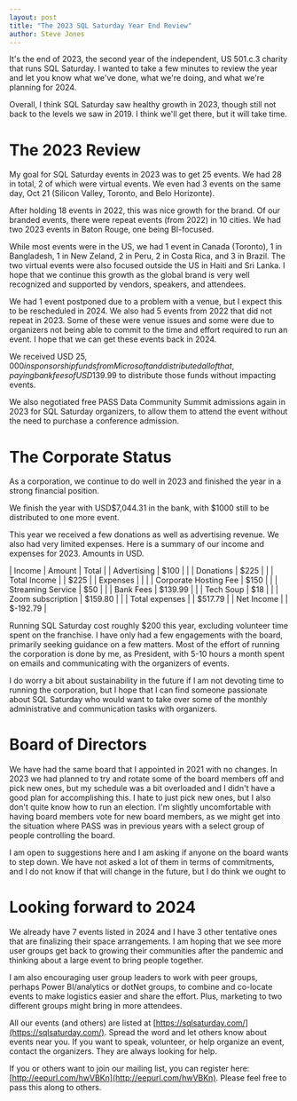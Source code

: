 ```yaml
---
layout: post
title: "The 2023 SQL Saturday Year End Review"
author: Steve Jones
---
```

It's the end of 2023, the second year of the independent, US 501.c.3 charity that runs SQL Saturday. I wanted to take a few minutes to review the year and let you know what we've done, what we're doing, and what we're planning for 2024.

Overall, I think SQL Saturday saw healthy growth in 2023, though still not back to the levels we saw in 2019. I think we'll get there, but it will take time. 

# The 2023 Review
My goal for SQL Saturday events in 2023 was to get 25 events. We had 28 in total, 2 of which were virtual events. We even had 3 events on the same day, Oct 21 (Silicon Valley, Toronto, and Belo Horizonte).

After holding 18 events in 2022, this was nice growth for the brand. Of our branded events, there were repeat events (from 2022) in 10 cities. We had two 2023 events in Baton Rouge, one being BI-focused.

While most events were in the US, we had 1 event in Canada (Toronto), 1 in Bangladesh, 1 in New Zeland, 2 in Peru, 2 in Costa Rica, and 3 in Brazil. The two virtual events were also focused outside the US in Haiti and Sri Lanka. I hope that we continue this growth as the global brand is very well recognized and supported by vendors, speakers, and attendees. 

We had 1 event postponed due to a problem with a venue, but I expect this to be rescheduled in 2024. We also had 5 events from 2022 that did not repeat in 2023. Some of these were venue issues and some were due to organizers not being able to commit to the time and effort required to run an event. I hope that we can get these events back in 2024.

We received USD $25,000 in sponsorship funds from Microsoft and distributed all of that, paying bank fees of USD$139.99 to distribute those funds without impacting events. 

We also negotiated free PASS Data Community Summit admissions again in 2023 for SQL Saturday organizers, to allow them to attend the event without the need to purchase a conference admission.

# The Corporate Status
As a corporation, we continue to do well in 2023 and finished the year in a strong financial position.

We finish the year with USD$7,044.31 in the bank, with $1000 still to be distributed to one more event.

This year we received a few donations as well as advertising revenue. We also had very limited expenses. Here is a summary of our income and expenses for 2023. Amounts in USD.

| Income | Amount | Total |
|    Advertising | $100 | |
|    Donations | $225 | |
| Total Income |  | $225 |
| Expenses |  |  |
|   Corporate Hosting Fee | $150 | |
|   Streaming Service | $50 | |
|   Bank Fees | $139.99 | |
|   Tech Soup | $18 | |
|   Zoom subscription | $159.80 | |
| Total expenses |  | $517.79 |
| Net Income |  | $-192.79 |

Running SQL Saturday cost roughly $200 this year, excluding volunteer time spent on the franchise. I have only had a few engagements with the board, primarily seeking guidance on a few matters. Most of the effort of running the corporation is done by me, as President, with 5-10 hours a month spent on emails and communicating with the organizers of events.

I do worry a bit about sustainability in the future if I am not devoting time to running the corporation, but I hope that I can find someone passionate about SQL Saturday who would want to take over some of the monthly administrative and communication tasks with organizers.

# Board of Directors
We have had the same board that I appointed in 2021 with no changes. In 2023 we had planned to try and rotate some of the board members off and pick new ones, but my schedule was a bit overloaded and I didn't have a good plan for accomplishing this. I hate to just pick new ones, but I also don't quite know how to run an election. I'm slightly uncomfortable with having board members vote for new board members, as we might get into the situation where PASS was in previous years with a select group of people controlling the board.

I am open to suggestions here and I am asking if anyone on the board wants to step down. We have not asked a lot of them in terms of commitments, and I do not know if that will change in the future, but I do think we ought to 

# Looking forward to 2024
We already have 7 events listed in 2024 and I have 3 other tentative ones that are finalizing their space arrangements. I am hoping that we see more user groups get back to growing their communities after the pandemic and thinking about a large event to bring people together.

I am also encouraging user group leaders to work with peer groups, perhaps Power BI/analytics or dotNet groups, to combine and co-locate events to make logistics easier and share the effort. Plus, marketing to two different groups might bring in more attendees.



All our events (and others) are listed at [https://sqlsaturday.com/](https://sqlsaturday.com/). Spread the word and let others know about events near you. If you want to speak, volunteer, or help organize an event, contact the organizers. They are always looking for help.

If you or others want to join our mailing list, you can register here: [http://eepurl.com/hwVBKn](http://eepurl.com/hwVBKn). Please feel free to pass this along to others.